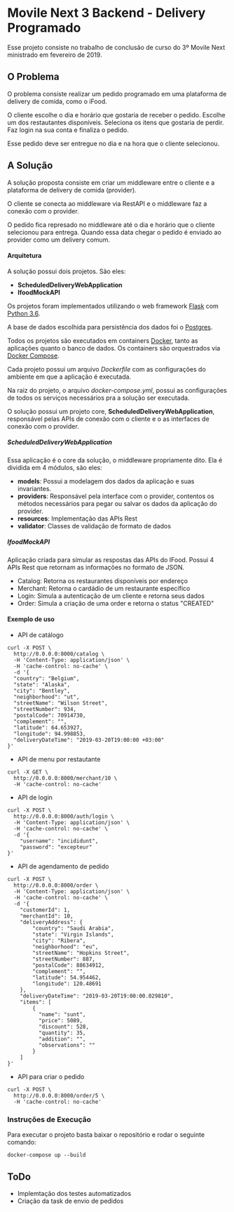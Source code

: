 # Movile Next 3 Backend - Delivery Programado

Esse projeto consiste no trabalho de conclusão de curso do 3º Movile Next ministrado em fevereiro de 2019.  

## O Problema

O problema consiste realizar um pedido programado em uma plataforma de delivery de comida, como o iFood.

O cliente escolhe o dia e horário que gostaria de receber o pedido. Escolhe um dos restautantes disponíveis. Seleciona os itens que gostaria de perdir. Faz login na sua conta e finaliza o pedido.

Esse pedido deve ser entregue no dia e na hora que o cliente selecionou.


## A Solução

A solução proposta consiste em criar um middleware entre o cliente e a plataforma de delivery de comida (provider). 

O cliente se conecta ao middleware via RestAPI e o middleware faz a conexão com o provider.

O pedido fica represado no middleware até o dia e horário que o cliente selecionou para entrega. Quando essa data chegar o pedido é enviado ao provider como um delivery comum.


#### Arquitetura

A solução possui dois projetos. São eles:

- **ScheduledDeliveryWebApplication**
- **IfoodMockAPI**

Os projetos foram implementados utilizando o web framework [Flask](http://flask.pocoo.org/) com [Python 3.6](https://docs.python.org/3.6/).

A base de dados escolhida para persistência dos dados foi o [Postgres](https://www.postgresql.org/).

Todos os projetos são executados em containers [Docker](https://docs.docker.com/), tanto as aplicações quanto o banco de dados. Os containers são orquestrados via [Docker Compose](https://docs.docker.com/compose/overview/).

Cada projeto possui um arquivo *Dockerfile* com as configurações do ambiente em que a aplicação é executada. 

Na raiz do projeto, o arquivo *docker-compose.yml*, possui as configurações de todos os serviços necessários pra a solução ser executada. 

O solução possui um projeto core, **ScheduledDeliveryWebApplication**, responsável pelas APIs de conexão com o cliente e o as interfaces de conexão com o provider.


##### ScheduledDeliveryWebApplication

Essa aplicação é o core da solução, o middleware propriamente dito. Ela é dividida em 4 módulos, são eles:

- **models**: Possui a modelagem dos dados da aplicação e suas invariantes. 
- **providers**: Responsável pela interface com o provider, contentos os métodos necessários para pegar ou salvar os dados da aplicação do provider.
- **resources**: Implementação das APIs Rest
- **validator**: Classes de validação de formato de dados


##### IfoodMockAPI

Aplicação criada para simular as respostas das APIs do IFood. Possui 4 APIs Rest que retornam as informações no formato de JSON.

- Catalog: Retorna os restaurantes disponíveis por endereço
- Merchant: Retorna o cardádio de um restaurante específico
- Login: Simula a autenticação de um cliente e retorna seus dados
- Order: Simula a criação de uma order e retorna o status "CREATED"


#### Exemplo de uso

- API de catálogo

```
curl -X POST \
  http://0.0.0.0:8000/catalog \
  -H 'Content-Type: application/json' \
  -H 'cache-control: no-cache' \
  -d '{
  "country": "Belgium",
  "state": "Alaska",
  "city": "Bentley",
  "neighborhood": "ut",
  "streetName": "Wilson Street",
  "streetNumber": 934,
  "postalCode": 70914730,
  "complement": "",
  "latitude": 64.653927,
  "longitude": 94.998853,
  "deliveryDateTime": "2019-03-20T19:00:00 +03:00"
}'
```

- API de menu por restautante

```
curl -X GET \
  http://0.0.0.0:8000/merchant/10 \
  -H 'cache-control: no-cache'
```

- API de login

```
curl -X POST \
  http://0.0.0.0:8000/auth/login \
  -H 'Content-Type: application/json' \
  -H 'cache-control: no-cache' \
  -d '{
	"username": "incididunt",
	"password": "excepteur"
}'
```

- API de agendamento de pedido

```
curl -X POST \
  http://0.0.0.0:8000/order \
  -H 'Content-Type: application/json' \
  -H 'cache-control: no-cache' \
  -d '{
	"customerId": 1,
	"merchantId": 10,
	"deliveryAddress": {
        "country": "Saudi Arabia",
        "state": "Virgin Islands",
        "city": "Ribera",
        "neighborhood": "eu",
        "streetName": "Hopkins Street",
        "streetNumber": 887,
        "postalCode": 88634912,
        "complement": "",
        "latitude": 54.954462,
        "longitude": 120.48691
    },
    "deliveryDateTime": "2019-03-20T19:00:00.029810",
    "items": [
    	{
	      "name": "sunt",
	      "price": 5089,
	      "discount": 528,
	      "quantity": 35,
	      "addition": "",
	      "observations": ""
    	}
	]
}'
```

- API para criar o pedido

```
curl -X POST \
  http://0.0.0.0:8000/order/5 \
  -H 'cache-control: no-cache'
```


### Instruções de Execução

Para executar o projeto basta baixar o repositório e rodar o seguinte comando:

```
docker-compose up --build
```

## ToDo

- Implemtação dos testes automatizados
- Criação da task de envio de pedidos
